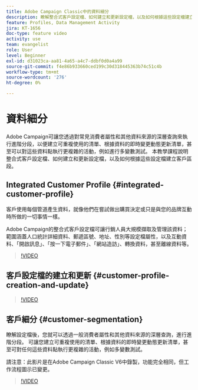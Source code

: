 ```yaml
---
title: Adobe Campaign Classic中的資料細分
description: 瞭解整合式客戶設定檔、如何建立和更新設定檔，以及如何根據這些設定檔建立客戶區段。
feature: Profiles, Data Management Activity
jira: KT-1656
doc-type: feature video
activity: use
team: evangelist
role: User
level: Beginner
exl-id: d31023ca-aa81-4a65-a4c7-ddbf0d0a4a99
source-git-commit: f4e86b933660ced199c30d318445363b74c51c4b
workflow-type: tm+mt
source-wordcount: '276'
ht-degree: 0%

---
```


# 資料細分

Adobe Campaign可讓您透過對常見消費者屬性和其他資料來源的深層查詢來執行進階分段，以便建立可重複使用的清單、根據資料的即時變更動態更新清單，甚至可以對這些資料點執行更複雜的活動，例如進行多變數測試。 本教學課程說明整合式客戶設定檔、如何建立和更新設定檔，以及如何根據這些設定檔建立客戶區段。

## Integrated Customer Profile {#integrated-customer-profile}

客戶使用每個管道產生資料，就像他們在嘗試做出購買決定或只是與您的品牌互動時所做的一切事情一樣。

Adobe Campaign的整合式客戶設定檔可讓行銷人員大規模擷取及管理該資料；範圍涵蓋人口統計詳細資料、郵遞區號、地址、性別等設定檔屬性，以及互動資料、「開啟訊息」、「按一下電子郵件」、「網站造訪」、轉換資料，甚至離線資料等。

>[!VIDEO](https://video.tv.adobe.com/v/23629?quality=12&learn=on)

## 客戶設定檔的建立和更新 {#customer-profile-creation-and-update}

>[!VIDEO](https://video.tv.adobe.com/v/23632?quality=12&learn=on)

## 客戶細分  {#customer-segmentation}

瞭解設定檔後，您就可以透過一般消費者屬性和其他資料來源的深層查詢，進行進階分段。 可讓您建立可重複使用的清單、根據資料的即時變更動態更新清單，甚至可對任何這些資料點執行更複雜的活動，例如多變數測試。

請注意：此影片是在Adobe Campaign Classic V6中錄製，功能完全相同，但工作流程圖示已變更。

>[!VIDEO](https://video.tv.adobe.com/v/23635?quality=12&learn=on)


